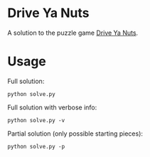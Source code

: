 # Drive Ya Nuts

A solution to the puzzle game [Drive Ya Nuts](https://www.amazon.com/Vintage-Milton-Bradley-Drive-Puzzle/dp/B00I84HL70/).

# Usage

Full solution:

    python solve.py

Full solution with verbose info:

    python solve.py -v

Partial solution (only possible starting pieces):

    python solve.py -p
